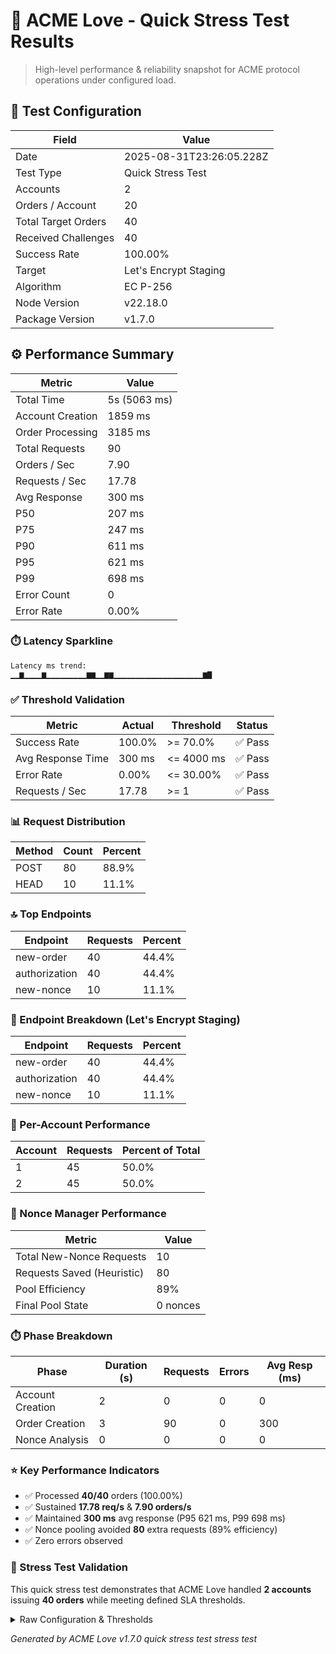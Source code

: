 # 🚀 ACME Love - Quick Stress Test Results

> High-level performance & reliability snapshot for ACME protocol operations under configured load.

## 🧪 Test Configuration

| Field               | Value                    |
| ------------------- | ------------------------ |
| Date                | 2025-08-31T23:26:05.228Z |
| Test Type           | Quick Stress Test        |
| Accounts            | 2                        |
| Orders / Account    | 20                       |
| Total Target Orders | 40                       |
| Received Challenges | 40                       |
| Success Rate        | 100.00%                  |
| Target              | Let's Encrypt Staging    |
| Algorithm           | EC P-256                 |
| Node Version        | v22.18.0                 |
| Package Version     | v1.7.0                   |

## ⚙️ Performance Summary

| Metric           | Value        |
| ---------------- | ------------ |
| Total Time       | 5s (5063 ms) |
| Account Creation | 1859 ms      |
| Order Processing | 3185 ms      |
| Total Requests   | 90           |
| Orders / Sec     | 7.90         |
| Requests / Sec   | 17.78        |
| Avg Response     | 300 ms       |
| P50              | 207 ms       |
| P75              | 247 ms       |
| P90              | 611 ms       |
| P95              | 621 ms       |
| P99              | 698 ms       |
| Error Count      | 0            |
| Error Rate       | 0.00%        |

### ⏱️ Latency Sparkline

```
Latency ms trend:
▁▁▆▁▁▁▁▆▁▁▁▁▁▁▁▁▁▆▆▁▁▆▆▁▁▁▁▁▁▁▁▁▁▁▁▁▁▁▁▁▁▁▁▆▇
```

### ✅ Threshold Validation

| Metric            | Actual | Threshold  | Status  |
| ----------------- | ------ | ---------- | ------- |
| Success Rate      | 100.0% | >= 70.0%   | ✅ Pass |
| Avg Response Time | 300 ms | <= 4000 ms | ✅ Pass |
| Error Rate        | 0.00%  | <= 30.00%  | ✅ Pass |
| Requests / Sec    | 17.78  | >= 1       | ✅ Pass |

### 📊 Request Distribution

| Method | Count | Percent |
| ------ | ----- | ------- |
| POST   | 80    | 88.9%   |
| HEAD   | 10    | 11.1%   |

### 🔝 Top Endpoints

| Endpoint      | Requests | Percent |
| ------------- | -------- | ------- |
| new-order     | 40       | 44.4%   |
| authorization | 40       | 44.4%   |
| new-nonce     | 10       | 11.1%   |

### 🧩 Endpoint Breakdown (Let's Encrypt Staging)

| Endpoint      | Requests | Percent |
| ------------- | -------- | ------- |
| new-order     | 40       | 44.4%   |
| authorization | 40       | 44.4%   |
| new-nonce     | 10       | 11.1%   |

### 👥 Per-Account Performance

| Account | Requests | Percent of Total |
| ------- | -------- | ---------------- |
| 1       | 45       | 50.0%            |
| 2       | 45       | 50.0%            |

### 🔐 Nonce Manager Performance

| Metric                     | Value    |
| -------------------------- | -------- |
| Total New-Nonce Requests   | 10       |
| Requests Saved (Heuristic) | 80       |
| Pool Efficiency            | 89%      |
| Final Pool State           | 0 nonces |

### ⏱️ Phase Breakdown

| Phase            | Duration (s) | Requests | Errors | Avg Resp (ms) |
| ---------------- | ------------ | -------- | ------ | ------------- |
| Account Creation | 2            | 0        | 0      | 0             |
| Order Creation   | 3            | 90       | 0      | 300           |
| Nonce Analysis   | 0            | 0        | 0      | 0             |

### ⭐ Key Performance Indicators

- ✅ Processed **40/40** orders (100.00%)
- ✅ Sustained **17.78 req/s** & **7.90 orders/s**
- ✅ Maintained **300 ms** avg response (P95 621 ms, P99 698 ms)
- ✅ Nonce pooling avoided **80** extra requests (89% efficiency)
- ✅ Zero errors observed

### 🧾 Stress Test Validation

This quick stress test demonstrates that ACME Love handled **2 accounts** issuing **40 orders** while meeting defined SLA thresholds.

<details><summary>Raw Configuration & Thresholds</summary>

```json
{
  "name": "Quick Stress Test",
  "TOTAL_ACCOUNTS": 2,
  "ORDERS_PER_ACCOUNT": 20,
  "TOTAL_ORDERS": 40,
  "batchSize": 40,
  "thresholds": {
    "minSuccessRate": 0.7,
    "maxAvgResponseTimeMs": 4000,
    "maxErrorRate": 0.3,
    "minRequestsPerSecond": 1
  }
}
```

</details>

_Generated by ACME Love v1.7.0 quick stress test stress test_
